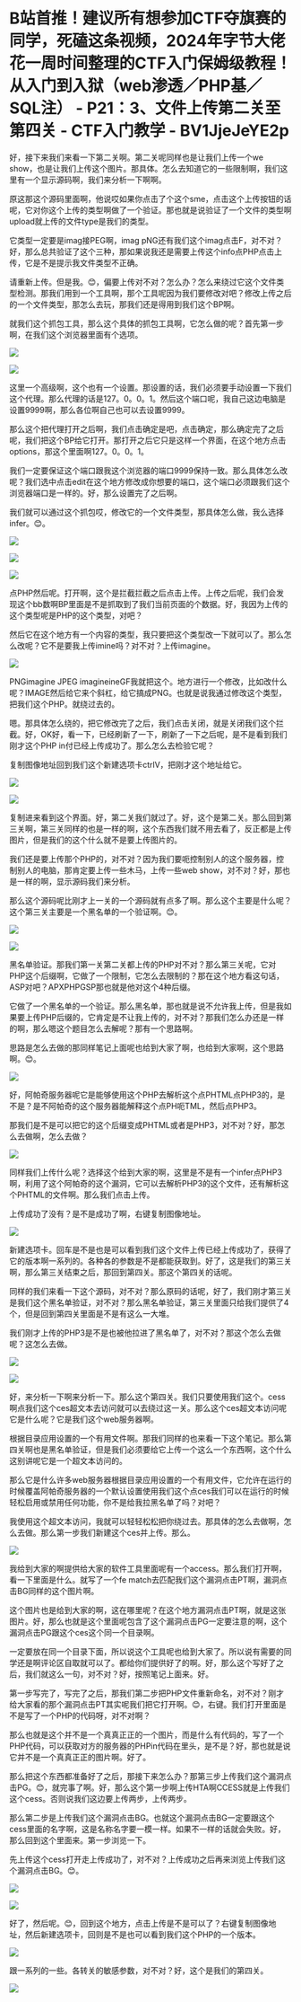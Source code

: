 # B站首推！建议所有想参加CTF夺旗赛的同学，死磕这条视频，2024年字节大佬花一周时间整理的CTF入门保姆级教程！从入门到入狱（web渗透／PHP基／SQL注） - P21：3、文件上传第二关至第四关 - CTF入门教学 - BV1JjeJeYE2p

好，接下来我们来看一下第二关啊。第二关呢同样也是让我们上传一个we show，也是让我们上传这个图片。那具体。怎么去知道它的一些限制啊，我们这里有一个显示源码啊，我们来分析一下啊啊。

原这那这个源码里面啊，他说哎如果你点击了个这个sme，点击这个上传按钮的话呢，它对你这个上传的类型啊做了一个验证。那也就是说验证了一个文件的类型啊upload就上传的文件type是我们的类型。

它类型一定要是imag接PEG啊，imag pNG还有我们这个imag点击F，对不对？好，那么总共验证了这个三种，那如果说我还是需要上传这个info点PHP点击上传，它是不是提示我文件类型不正确。

请重新上传。但是我。😊，偏要上传对不对？怎么办？怎么来绕过它这个文件类型检测。那我们用到一个工具啊，那个工具呢因为我们要修改对吧？修改上传之后的一个文件类型，那怎么去玩，那我们还是得用到我们这个BP啊。

就我们这个抓包工具，那么这个具体的抓包工具啊，它怎么做的呢？首先第一步啊，在我们这个浏览器里面有个选项。



![](img/ee51bf7484fa2f2f993ecd0668cfa6a2_1.png)

![](img/ee51bf7484fa2f2f993ecd0668cfa6a2_2.png)

这里一个高级啊，这个也有一个设置。那设置的话，我们必须要手动设置一下我们这个代理。那么代理的话是127。0。0。1。然后这个端口呢，我自己这边电脑是设置9999啊，那么各位啊自己也可以去设置9999。

那么这个把代理打开之后啊，我们点击确定是吧，点击确定，那么确定完了之后呢，我们把这个BP给它打开。那打开之后它只是这样一个界面，在这个地方点击options，那这个里面啊127。0。0。1。

我们一定要保证这个端口跟我这个浏览器的端口9999保持一致。那么具体怎么改呢？我们选中点击edit在这个地方修改成你想要的端口，这个端口必须跟我们这个浏览器端口是一样的。好，那么设置完了之后啊。

我们就可以通过这个抓包哎，修改它的一个文件类型，那具体怎么做，我么选择infer。😊。

![](img/ee51bf7484fa2f2f993ecd0668cfa6a2_4.png)

![](img/ee51bf7484fa2f2f993ecd0668cfa6a2_5.png)

![](img/ee51bf7484fa2f2f993ecd0668cfa6a2_6.png)

点PHP然后呢。打开啊，这个是拦截拦截之后点击上传。上传之后呢，我们会发现这个bb数啊BP里面是不是抓取到了我们当前页面的个数据。好，我因为上传的这个类型呢是PHP的这个类型，对吧？

然后它在这个地方有一个内容的类型，我只要把这个类型改一下就可以了。那么怎么改呢？它不是要我上传imine吗？对不对？上传imagine。



![](img/ee51bf7484fa2f2f993ecd0668cfa6a2_8.png)

PNGimagine JPEG imagineineGF我就把这个。地方进行一个修改，比如改什么呢？IMAGE然后给它来个斜杠，给它搞成PNG。也就是说我通过修改这个类型，把我们这个PHP。就绕过去的。

嗯。那具体怎么绕的，把它修改完了之后，我们点击关闭，就是关闭我们这个拦截。好，OK好，看一下，已经刷新了一下，刷新了一下之后呢，是不是看到我们刚才这个PHP in付已经上传成功了。那么怎么去检验它呢？

复制图像地址回到我们这个新建选项卡ctrlV，把刚才这个地址给它。

![](img/ee51bf7484fa2f2f993ecd0668cfa6a2_10.png)

![](img/ee51bf7484fa2f2f993ecd0668cfa6a2_11.png)

复制进来看到这个界面。好，第二关我们就过了。好，这个是第二关。那么回到第三关啊，第三关同样的也是一样的啊，这个东西我们就不用去看了，反正都是上传图片，但是我们的这个什么就不是要上传图片的。

我们还是要上传那个PHP的，对不对？因为我们要呃控制别人的这个服务器，控制别人的电脑，那肯定要上传一些木马，上传一些web show，对不对？好，那也是一样的啊，显示源码我们来分析。

那么这个源码呢比刚才上一关的一个源码就有点多了啊。那么这个主要是什么呢？这个第三关主要是一个黑名单的一个验证啊。😊。



![](img/ee51bf7484fa2f2f993ecd0668cfa6a2_13.png)

![](img/ee51bf7484fa2f2f993ecd0668cfa6a2_14.png)

黑名单验证。那我们第一关第二关都上传的PHP对不对？那么第三关呢，它对PHP这个后缀啊，它做了一个限制，它怎么去限制的？那在这个地方看这句话，ASP对吧？APXPHPGSP那也就是他对这个4种后缀。

它做了一个黑名单的一个验证。那么黑名单，那也就是说不允许我上传，但是我如果要上传PHP后缀的，它肯定是不让我上传的，对不对？那我们怎么办还是一样的啊，那么嗯这个题目怎么去解呢？那有一个思路啊。

思路是怎么去做的那同样笔记上面呢也给到大家了啊，也给到大家啊，这个思路啊。😊。

![](img/ee51bf7484fa2f2f993ecd0668cfa6a2_16.png)

好，阿帕奇服务器呢它是能够使用这个PHP去解析这个点PHTML点PHP3的，是不是？是不阿帕奇的这个服务器能解释这个点PH呃TML，然后点PHP3。

那我们是不是可以把它的这个后缀变成PHTML或者是PHP3，对不对？好，那怎么去做啊，怎么去做？

![](img/ee51bf7484fa2f2f993ecd0668cfa6a2_18.png)

同样我们上传什么呢？选择这个给到大家的啊，这里是不是有一个infer点PHP3啊，利用了这个阿帕奇的这个漏洞，它可以去解析PHP3的这个文件，还有解析这个PHTML的文件啊。那么我们点击上传。

上传成功了没有？是不是成功了啊，右键复制图像地址。

![](img/ee51bf7484fa2f2f993ecd0668cfa6a2_20.png)

新建选项卡。回车是不是也是可以看到我们这个文件上传已经上传成功了，获得了它的版本啊一系列的。各种各的参数是不是都能获取到。好了，这是我们的第三关啊，那么第三关结束之后，那回到第四关。那这个第四关的话呢。

同样的我们来看一下这个源码，对不对？那么原码的话呢，好了，我们刚才第三关是我们这个黑名单验证，对不对？那么黑名单验证，第三关里面只给我们提供了4个，但是回到第四关里面是不是有这么一大堆。

我们刚才上传的PHP3是不是也被他拉进了黑名单了，对不对？那这个怎么去做呢？这怎么去做。

![](img/ee51bf7484fa2f2f993ecd0668cfa6a2_22.png)

![](img/ee51bf7484fa2f2f993ecd0668cfa6a2_23.png)

好，来分析一下啊来分析一下。那么这个第四关。我们只要使用我们这个。cess啊点我们这个ces超文本去访问就可以去绕过这一关。那么这个ces超文本访问呢它是什么呢？它是我们这个web服务器啊。

根据目录应用设置的一个有用文件啊。那我们同样的也来看一下这个笔记。那么第四关啊也是黑名单验证，但是我们必须要给它上传一个这么一个东西啊，这个什么这别讲呢它是一个超文本访问的。

那么它是什么许多web服务器根据目录应用设置的一个有用文件，它允许在运行的时候覆盖阿帕奇服务器的一个默认设置使用我们这个点ces我们可以在运行的时候轻松启用或禁用任何功能，你不是给我拉黑名单了吗？对吧？

我使用这个超文本访问，我就可以轻轻松松把你绕过去。那具体的怎么去做啊，怎么去做。那么第一步我们新建这个ces并上传。那么。



![](img/ee51bf7484fa2f2f993ecd0668cfa6a2_25.png)

我给到大家的啊提供给大家的软件工具里面呢有一个access。那么我们打开啊，看一下里面是什么。就写了一个fe match去匹配我们这个漏洞点击PT啊，漏洞点击BG同样的这个图片啊。

这个图片也是给到大家的啊，这在哪里呢？在这个地方漏洞点击PT啊，就是这张图片。好，那么也就是这个里面呢包含了这个漏洞点击PG一定要注意的啊，这个漏洞点击PG跟这个ces这个同一个目录啊。

一定要放在同一个目录下面，所以说这个工具呢也给到大家了。所以说有需要的同学还是啊评论区自取就可以了。都给你们提供好了的啊。好，那么这个写好了之后，我们就这么一句，对不对？好，按照笔记上面来。好。

第一步写完了，写完了之后，那我们第二步把PHP文件重新命名，对不对？刚才给大家看的那个漏洞点击PT其实呢我们把它打开啊。😊，右键。我们打开里面是不是写了一个PHP的代码呀，对不对啊？

那么也就是这个并不是一个真真正正的一个图片，而是什么有代码的，写了一个PHP代码，可以获取对方的服务器的PHPin代码在里头，是不是？好，那也就是说它并不是一个真真正正的图片啊。好了。

那么把这个东西都准备好了之后，那接下来怎么办？那第三步上传我们这个漏洞点击PG。😊，就完事了啊。好，那么这个第一步啊上传HTA啊CCESS就是上传我们这个cess。否则说我们这边要上传两步，上传两步。

那么第二步是上传我们这个漏洞点击BG。也就这个漏洞点击BG一定要跟这个cess里面的名字啊，这是名称名字要一模一样。如果不一样的话就会失败。好，那么回到这个里面来。第一步浏览一下。

先上传这个cess打开走上传成功了，对不对？上传成功之后再来浏览上传我们这个漏洞点击BG。😊。

![](img/ee51bf7484fa2f2f993ecd0668cfa6a2_27.png)

![](img/ee51bf7484fa2f2f993ecd0668cfa6a2_28.png)

好了，然后呢。😊，回到这个地方，点击上传是不是可以了？右键复制图像地址，然后新建选项卡，回则是不是也可以看到我们这个PHP的一个版本。



![](img/ee51bf7484fa2f2f993ecd0668cfa6a2_30.png)

跟一系列的一些。各转关的敏感参数，对不对？好，这个是我们的第四关。

![](img/ee51bf7484fa2f2f993ecd0668cfa6a2_32.png)